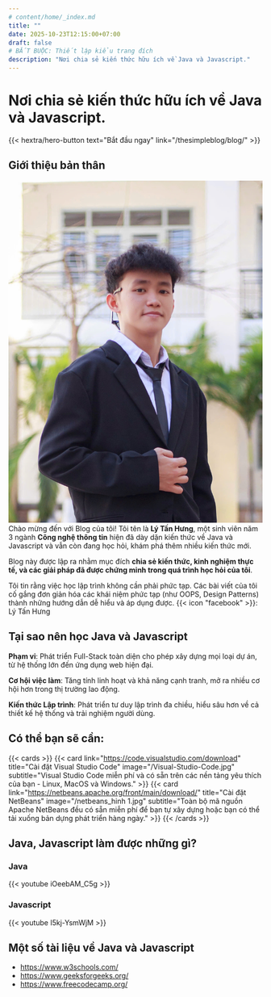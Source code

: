 ```yaml
---
# content/home/_index.md
title: "" 
date: 2025-10-23T12:15:00+07:00
draft: false  
# BẮT BUỘC: Thiết lập kiểu trang đích
description: "Nơi chia sẻ kiến thức hữu ích về Java và Javascript."
---
```

# Nơi chia sẻ kiến thức hữu ích về Java và Javascript.
{{< hextra/hero-button text="Bắt đầu ngay" link="/thesimpleblog/blog/" >}}

## Giới thiệu bản thân

![](z7149074105680_39da0de904b4a0b8c42c2fc6959c2854.jpg) 
Chào mừng đến với Blog của tôi! Tôi tên là **Lý Tấn Hưng**, một sinh viên năm 3 ngành **Công nghệ thông tin** hiện đã dày dặn kiến thức về Java và Javascript và vẫn còn đang học hỏi, khám phá thêm nhiều kiến thức mới.

Blog này được lập ra nhằm mục đích **chia sẻ kiến thức, kinh nghiệm thực tế, và các giải pháp đã được chứng minh trong quá trình học hỏi của tôi**.

Tôi tin rằng việc học lập trình không cần phải phức tạp. Các bài viết của tôi cố gắng đơn giản hóa các khái niệm phức tạp (như OOPS, Design Patterns) thành những hướng dẫn dễ hiểu và áp dụng được.
{{< icon "facebook" >}}: Lý Tấn Hưng

## Tại sao nên học Java và Javascript

**Phạm vi**: Phát triển Full-Stack toàn diện cho phép xây dựng mọi loại dự án, từ hệ thống lớn đến ứng dụng web hiện đại.

**Cơ hội việc làm**: Tăng tính linh hoạt và khả năng cạnh tranh, mở ra nhiều cơ hội hơn trong thị trường lao động.

**Kiến thức Lập trình**: Phát triển tư duy lập trình đa chiều, hiểu sâu hơn về cả thiết kế hệ thống và trải nghiệm người dùng.

## Có thể bạn sẽ cần:

{{< cards >}}
  {{< card link="https://code.visualstudio.com/download" title="Cài đặt Visual Studio Code" image="/Visual-Studio-Code.jpg" subtitle="Visual Studio Code miễn phí và có sẵn trên các nền tảng yêu thích của bạn - Linux, MacOS và Windows." >}}
  {{< card link="https://netbeans.apache.org/front/main/download/" title="Cài đặt NetBeans" image="/netbeans_hinh 1.jpg" subtitle="Toàn bộ mã nguồn Apache NetBeans đều có sẵn miễn phí để bạn tự xây dựng hoặc bạn có thể tải xuống bản dựng phát triển hàng ngày." >}}
{{< /cards >}}

## Java, Javascript làm được những gì?
### Java
{{< youtube iOeebAM_C5g >}}

### Javascript
{{< youtube I5kj-YsmWjM >}}

## Một số tài liệu về Java và Javascript

* https://www.w3schools.com/
* https://www.geeksforgeeks.org/
* https://www.freecodecamp.org/